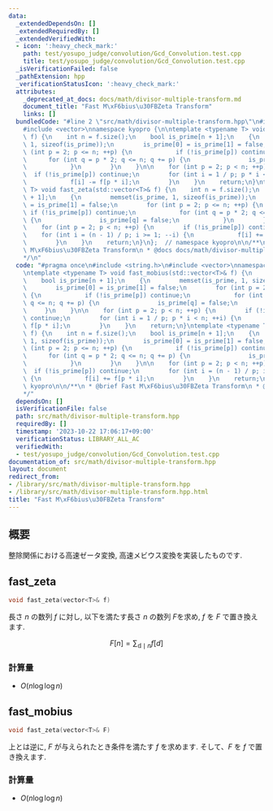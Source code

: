 ```yaml
---
data:
  _extendedDependsOn: []
  _extendedRequiredBy: []
  _extendedVerifiedWith:
  - icon: ':heavy_check_mark:'
    path: test/yosupo_judge/convolution/Gcd_Convolution.test.cpp
    title: test/yosupo_judge/convolution/Gcd_Convolution.test.cpp
  _isVerificationFailed: false
  _pathExtension: hpp
  _verificationStatusIcon: ':heavy_check_mark:'
  attributes:
    _deprecated_at_docs: docs/math/divisor-multiple-transform.md
    document_title: "Fast M\xF6bius\u30FBZeta Transform"
    links: []
  bundledCode: "#line 2 \"src/math/divisor-multiple-transform.hpp\"\n#include <string.h>\n\
    #include <vector>\nnamespace kyopro {\n\ntemplate <typename T> void fast_mobius(std::vector<T>&\
    \ f) {\n    int n = f.size();\n    bool is_prime[n + 1];\n    {\n        memset(is_prime,\
    \ 1, sizeof(is_prime));\n        is_prime[0] = is_prime[1] = false;\n        for\
    \ (int p = 2; p <= n; ++p) {\n            if (!is_prime[p]) continue;\n      \
    \      for (int q = p * 2; q <= n; q += p) {\n                is_prime[q] = false;\n\
    \            }\n        }\n    }\n\n    for (int p = 2; p < n; ++p) {\n      \
    \  if (!is_prime[p]) continue;\n        for (int i = 1 / p; p * i < n; ++i) {\n\
    \            f[i] -= f[p * i];\n        }\n    }\n    return;\n}\ntemplate <typename\
    \ T> void fast_zeta(std::vector<T>& f) {\n    int n = f.size();\n    bool is_prime[n\
    \ + 1];\n    {\n        memset(is_prime, 1, sizeof(is_prime));\n        is_prime[0]\
    \ = is_prime[1] = false;\n        for (int p = 2; p <= n; ++p) {\n           \
    \ if (!is_prime[p]) continue;\n            for (int q = p * 2; q <= n; q += p)\
    \ {\n                is_prime[q] = false;\n            }\n        }\n    }\n\n\
    \    for (int p = 2; p < n; ++p) {\n        if (!is_prime[p]) continue;\n    \
    \    for (int i = (n - 1) / p; i >= 1; --i) {\n            f[i] += f[p * i];\n\
    \        }\n    }\n    return;\n}\n};  // namespace kyopro\n\n/**\n * @brief Fast\
    \ M\xF6bius\u30FBZeta Transform\n * @docs docs/math/divisor-multiple-transform.md\n\
    */\n"
  code: "#pragma once\n#include <string.h>\n#include <vector>\nnamespace kyopro {\n\
    \ntemplate <typename T> void fast_mobius(std::vector<T>& f) {\n    int n = f.size();\n\
    \    bool is_prime[n + 1];\n    {\n        memset(is_prime, 1, sizeof(is_prime));\n\
    \        is_prime[0] = is_prime[1] = false;\n        for (int p = 2; p <= n; ++p)\
    \ {\n            if (!is_prime[p]) continue;\n            for (int q = p * 2;\
    \ q <= n; q += p) {\n                is_prime[q] = false;\n            }\n   \
    \     }\n    }\n\n    for (int p = 2; p < n; ++p) {\n        if (!is_prime[p])\
    \ continue;\n        for (int i = 1 / p; p * i < n; ++i) {\n            f[i] -=\
    \ f[p * i];\n        }\n    }\n    return;\n}\ntemplate <typename T> void fast_zeta(std::vector<T>&\
    \ f) {\n    int n = f.size();\n    bool is_prime[n + 1];\n    {\n        memset(is_prime,\
    \ 1, sizeof(is_prime));\n        is_prime[0] = is_prime[1] = false;\n        for\
    \ (int p = 2; p <= n; ++p) {\n            if (!is_prime[p]) continue;\n      \
    \      for (int q = p * 2; q <= n; q += p) {\n                is_prime[q] = false;\n\
    \            }\n        }\n    }\n\n    for (int p = 2; p < n; ++p) {\n      \
    \  if (!is_prime[p]) continue;\n        for (int i = (n - 1) / p; i >= 1; --i)\
    \ {\n            f[i] += f[p * i];\n        }\n    }\n    return;\n}\n};  // namespace\
    \ kyopro\n\n/**\n * @brief Fast M\xF6bius\u30FBZeta Transform\n * @docs docs/math/divisor-multiple-transform.md\n\
    */"
  dependsOn: []
  isVerificationFile: false
  path: src/math/divisor-multiple-transform.hpp
  requiredBy: []
  timestamp: '2023-10-22 17:06:17+09:00'
  verificationStatus: LIBRARY_ALL_AC
  verifiedWith:
  - test/yosupo_judge/convolution/Gcd_Convolution.test.cpp
documentation_of: src/math/divisor-multiple-transform.hpp
layout: document
redirect_from:
- /library/src/math/divisor-multiple-transform.hpp
- /library/src/math/divisor-multiple-transform.hpp.html
title: "Fast M\xF6bius\u30FBZeta Transform"
---
```

## 概要

整除関係における高速ゼータ変換, 高速メビウス変換を実装したものです.

## fast_zeta

```cpp
void fast_zeta(vector<T>& f)
```

長さ $n$ の数列 $f$ に対し, 以下を満たす長さ $n$ の数列 $F$を求め, $f$ を $F$ で置き換えます.

$$F[n]=\sum_{\mathbb{d} \mid n}{f[d]}$$

### 計算量

- $O(n\log\log n)$

## fast_mobius

```cpp
void fast_zeta(vector<T>& F)
```

上とは逆に, $F$ が与えられたとき条件を満たす $f$ を求めます. そして、$F$ を $f$ で置き換えます.

### 計算量

- $O(n\log\log n)$
